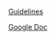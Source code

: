 [Guidelines](https://docs.google.com/document/d/1PEXUP4yqfxkVY0ezqREQh_JG9NtQ9eKas3EkTvQ7Bck/edit)

[Google Doc](https://docs.google.com/document/d/1IiYqSjTDnX4pb9IHMIZQ1A8vyid7U0752G6xB27Jnu0/edit)
